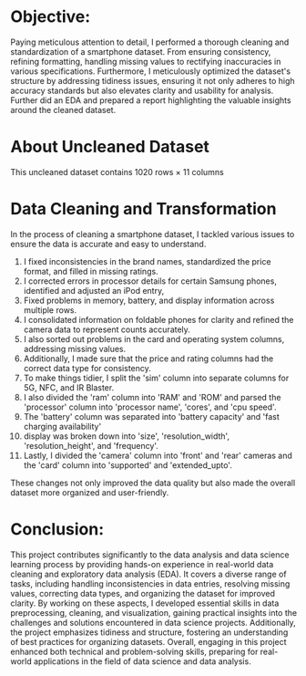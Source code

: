 # Objective:
Paying meticulous attention to detail, I performed a thorough cleaning and standardization of a smartphone dataset. From ensuring consistency, refining formatting, handling missing values to rectifying inaccuracies in various specifications. Furthermore, I meticulously optimized the dataset's structure by addressing tidiness issues, ensuring it not only adheres to high accuracy standards but also elevates clarity and usability for analysis. Further did an EDA and prepared a report highlighting the valuable insights around the cleaned dataset.

# About Uncleaned Dataset 
This uncleaned dataset contains 1020 rows × 11 columns



#  Data Cleaning and Transformation
In the process of cleaning a smartphone dataset, I tackled various issues to ensure the data is accurate and easy to understand. 
1. I fixed inconsistencies in the brand names, standardized the price format, and filled in missing ratings. 
2. I corrected errors in processor details for certain Samsung phones, identified and adjusted an iPod entry, 
3. Fixed problems in memory, battery, and display information across multiple rows. 
4. I consolidated information on foldable phones for clarity and refined the camera data to represent counts accurately.
5. I also sorted out problems in the card and operating system columns, addressing missing values.
6. Additionally, I made sure that the price and rating columns had the correct data type for consistency.
7. To make things tidier, I split the 'sim' column into separate columns for 5G, NFC, and IR Blaster.
8. I also divided the 'ram' column into 'RAM' and 'ROM' and parsed the 'processor' column into 'processor name', 'cores', and 'cpu speed'.
9. The 'battery' column was separated into 'battery capacity' and 'fast charging availability'
10. display was broken down into 'size', 'resolution_width', 'resolution_height', and 'frequency'.
11. Lastly, I divided the 'camera' column into 'front' and 'rear' cameras and the 'card' column into 'supported' and 'extended_upto'.
    
These changes not only improved the data quality but also made the overall dataset more organized and user-friendly.





# Conclusion:

This project contributes significantly to the data analysis and data science learning process by providing hands-on experience in real-world data cleaning and exploratory data analysis (EDA). It covers a diverse range of tasks, including handling inconsistencies in data entries, resolving missing values, correcting data types, and organizing the dataset for improved clarity. By working on these aspects, I developed essential skills in data preprocessing, cleaning, and visualization, gaining practical insights into the challenges and solutions encountered in data science projects. Additionally, the project emphasizes tidiness and structure, fostering an understanding of best practices for organizing datasets. Overall, engaging in this project enhanced both technical and problem-solving skills, preparing for real-world applications in the field of data science and data analysis.

